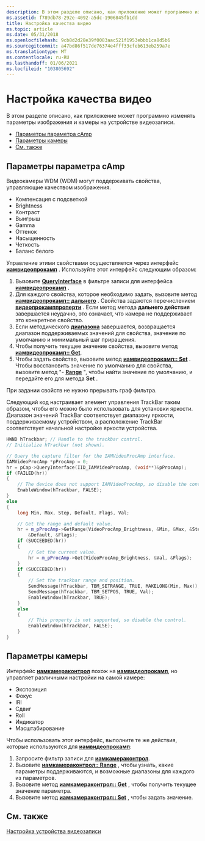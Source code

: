 ```yaml
---
description: В этом разделе описано, как приложение может программно изменять параметры изображения и камеры на устройстве видеозаписи.
ms.assetid: f789db78-292e-4092-a5dc-1906845fb1dd
title: Настройка качества видео
ms.topic: article
ms.date: 05/31/2018
ms.openlocfilehash: 9cb8d2d28e39f0083aac521f1953ebbb1ca8d5b6
ms.sourcegitcommit: a47bd86f517de76374e4fff33cfeb613eb259a7e
ms.translationtype: MT
ms.contentlocale: ru-RU
ms.lasthandoff: 01/06/2021
ms.locfileid: "103805692"
---
```

# <a name="configure-the-video-quality"></a>Настройка качества видео

В этом разделе описано, как приложение может программно изменять параметры изображения и камеры на устройстве видеозаписи.

-   [Параметры параметра cAmp](#procamp-settings)
-   [Параметры камеры](#camera-settings)
-   [См. также](#related-topics)

## <a name="procamp-settings"></a>Параметры параметра cAmp

Видеокамеры WDM (WDM) могут поддерживать свойства, управляющие качеством изображения.

-   Компенсация с подсветкой
-   Brightness
-   Контраст
-   Выигрыш
-   Gamma
-   Оттенок
-   Насыщенность
-   Четкость
-   Баланс белого

Управление этими свойствами осуществляется через интерфейс [**иамвидеопрокамп**](/windows/desktop/api/Strmif/nn-strmif-iamvideoprocamp) . Используйте этот интерфейс следующим образом:

1.  Вызовите [**QueryInterface**](/windows/desktop/api/unknwn/nf-unknwn-iunknown-queryinterface(q)) в фильтре записи для интерфейса [**иамвидеопрокамп**](/windows/desktop/api/Strmif/nn-strmif-iamvideoprocamp) .
2.  Для каждого свойства, которое необходимо задать, вызовите метод [**иамвидеопрокамп:: дальнего**](/windows/desktop/api/Strmif/nf-strmif-iamvideoprocamp-getrange) . Свойства задаются перечислением [**видеопрокамппроперти**](/windows/win32/api/strmif/ne-strmif-videoprocampproperty) . Если метод метода **дальнего действия** завершается неудачно, это означает, что камера не поддерживает это конкретное свойство.
3.  Если методического [**диапазона**](/windows/desktop/api/Strmif/nf-strmif-iamvideoprocamp-getrange) завершается, возвращается диапазон поддерживаемых значений для свойства, значение по умолчанию и минимальный шаг приращения.
4.  Чтобы получить текущее значение свойства, вызовите метод [**иамвидеопрокамп:: Get**](/windows/desktop/api/Strmif/nf-strmif-iamvideoprocamp-get).
5.  Чтобы задать свойство, вызовите метод [**иамвидеопрокамп:: Set**](/windows/desktop/api/Strmif/nf-strmif-iamvideoprocamp-set) . Чтобы восстановить значение по умолчанию для свойства, вызовите метод "- [**Range**](/windows/desktop/api/Strmif/nf-strmif-iamvideoprocamp-getrange) ", чтобы найти значение по умолчанию, и передайте его для метода **Set** .

При задании свойств не нужно прерывать граф фильтра.

Следующий код настраивает элемент управления TrackBar таким образом, чтобы его можно было использовать для установки яркости. Диапазон значений TrackBar соответствует диапазону яркости, поддерживаемому устройством, а расположение TrackBar соответствует начальной настройке яркости устройства.


```C++
HWND hTrackbar; // Handle to the trackbar control. 
// Initialize hTrackbar (not shown).

// Query the capture filter for the IAMVideoProcAmp interface.
IAMVideoProcAmp *pProcAmp = 0;
hr = pCap->QueryInterface(IID_IAMVideoProcAmp, (void**)&pProcAmp);
if (FAILED(hr))
{
    // The device does not support IAMVideoProcAmp, so disable the control.
    EnableWindow(hTrackbar, FALSE);
}
else
{
    long Min, Max, Step, Default, Flags, Val;

    // Get the range and default value. 
    hr = m_pProcAmp->GetRange(VideoProcAmp_Brightness, &Min, &Max, &Step,
        &Default, &Flags);
    if (SUCCEEDED(hr))
    {
        // Get the current value.
        hr = m_pProcAmp->Get(VideoProcAmp_Brightness, &Val, &Flags);
    }
    if (SUCCEEDED(hr))
    {
        // Set the trackbar range and position.
        SendMessage(hTrackbar, TBM_SETRANGE, TRUE, MAKELONG(Min, Max));
        SendMessage(hTrackbar, TBM_SETPOS, TRUE, Val);
        EnableWindow(hTrackbar, TRUE);
    }
    else
    {
        // This property is not supported, so disable the control.
        EnableWindow(hTrackbar, FALSE);
    }
}
```



## <a name="camera-settings"></a>Параметры камеры

Интерфейс [**иамкамераконтрол**](/windows/desktop/api/Strmif/nn-strmif-iamcameracontrol) похож на [**иамвидеопрокамп**](/windows/desktop/api/Strmif/nn-strmif-iamvideoprocamp), но управляет различными настройки на самой камере:

-   Экспозиция
-   Фокус
-   IRI
-   Сдвиг
-   Roll
-   Индикатор
-   Масштабирование

Чтобы использовать этот интерфейс, выполните те же действия, которые используются для [**иамвидеопрокамп**](/windows/desktop/api/Strmif/nn-strmif-iamvideoprocamp):

1.  Запросите фильтр записи для [**иамкамераконтрол**](/windows/desktop/api/Strmif/nn-strmif-iamcameracontrol).
2.  Вызовите [**иамкамераконтрол:: Range**](/windows/desktop/api/Strmif/nf-strmif-iamcameracontrol-getrange) , чтобы узнать, какие параметры поддерживаются, и возможные диапазоны для каждого из параметров.
3.  Вызовите метод [**иамкамераконтрол:: Get**](/windows/desktop/api/Strmif/nf-strmif-iamcameracontrol-get) , чтобы получить текущее значение параметра.
4.  Вызовите метод [**иамкамераконтрол:: Set**](/windows/desktop/api/Strmif/nf-strmif-iamcameracontrol-set) , чтобы задать значение.

## <a name="related-topics"></a>См. также

<dl> <dt>

[Настройка устройства видеозаписи](configuring-a-video-capture-device.md)
</dt> </dl>

 

 
